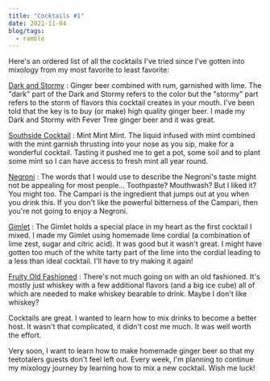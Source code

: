 ```yaml
---
title: "Cocktails #1"
date: 2021-11-04
blog/tags:
  - ramble
---
```


Here's an ordered list of all the cocktails I've tried since I've gotten into
mixology from my most favorite to least favorite:

[Dark and Stormy](/cocktails/dark_and_stormy/) : Ginger beer combined with rum,
garnished with lime. The "dark" part of the Dark and Stormy refers to the color
but the "stormy" part refers to the storm of flavors this cocktail creates in
your mouth. I've been told that the key is to buy (or make) high quality ginger
beer. I made my Dark and Stormy with Fever Tree ginger beer and it was great.

[Southside Cocktail](/cocktails/southside_cocktail/) : Mint Mint Mint. The
liquid infused with mint combined with the mint garnish thrusting into your nose
as you sip, make for a wonderful cocktail. Tasting it pushed me to get a pot,
some soil and to plant some mint so I can have access to fresh mint all year
round.

[Negroni](/cocktails/negroni/) : The words that I would use to describe the
Negroni's taste might not be appealing for most people... Toothpaste? Mouthwash?
But I liked it? You might too. The Campari is the ingredient that jumps out at
you when you drink this. If you don't like the powerful bitterness of the
Campari, then you're not going to enjoy a Negroni.

[Gimlet](/cocktails/gimlet/) : The Gimlet holds a special place in my heart as
the first cocktail I mixed. I made my Gimlet using homemade lime cordial (a
combination of lime zest, sugar and citric acid). It was good but it wasn't
great. I might have gotten too much of the white tarty part of the lime into the
cordial leading to a less than ideal cocktail. I'll have to try making it again!

[Fruity Old Fashioned](/cocktails/fruity_old_fashioned/) : There's not much
going on with an old fashioned. It's mostly just whiskey with a few additional
flavors (and a big ice cube) all of which are needed to make whiskey bearable to
drink. Maybe I don't like whiskey?

Cocktails are great. I wanted to learn how to mix drinks to become a better
host. It wasn't that complicated, it didn't cost me much. It was well worth the
effort.

Very soon, I want to learn how to make homemade ginger beer so that my
teetotalers guests don't feel left out. Every week, I'm planning to continue my
mixology journey by learning how to mix a new cocktail. Wish me luck!
